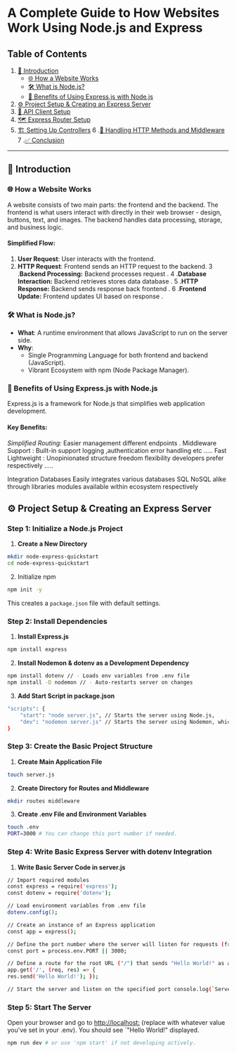 # A Complete Guide to How Websites Work Using Node.js and Express

## Table of Contents
1. [📖 Introduction](#introduction)
    - [🌐 How a Website Works](#how-a-website-works)
    - [🛠️ What is Node.js?](#what-is-nodejs)
    - [🚀 Benefits of Using Express.js with Node.js](#benefits-of-using-expressjs-with-nodejs)
2. [⚙️ Project Setup & Creating an Express Server](#project-setup--creating-an-express-server)
3. [🔌 API Client Setup](#api-client-setup)
4. [🗺️ Express Router Setup](#express-router-setup)
5. [🏗️ Setting Up Controllers](#setting-up-controllers)
6 .[🔄 Handling HTTP Methods and Middleware ](#handling-http-methods-and-middleware )
7 .[✅ Conclusion ](#conclusion )

---

## 📖 Introduction

### 🌐 How a Website Works

A website consists of two main parts: the frontend and the backend. The frontend is what users interact with directly in their web browser - design, buttons, text, and images. The backend handles data processing, storage, and business logic.

#### Simplified Flow:
1. **User Request**: User interacts with the frontend.
2. **HTTP Request**: Frontend sends an HTTP request to the backend.
3 .**Backend Processing:** Backend processes request .
4 .**Database Interaction:** Backend retrieves stores data database .
5 .**HTTP Response:** Backend sends response back frontend .
6 .**Frontend Update:** Frontend updates UI based on response .

### 🛠️ What is Node.js?

- **What**: A runtime environment that allows JavaScript to run on the server side.
- **Why**:
  - Single Programming Language for both frontend and backend (JavaScript).
  - Vibrant Ecosystem with npm (Node Package Manager).

### 🚀 Benefits of Using Express.js with Node.js

Express.js is a framework for Node.js that simplifies web application development.

#### Key Benefits:
*Simplified Routing:* Easier management different endpoints .
Middleware Support : Built-in support logging ,authentication error handling etc …..
Fast Lightweight : Unopinionated structure freedom flexibility developers prefer respectively …..

Integration Databases Easily integrates various databases SQL NoSQL alike through libraries modules available within ecosystem respectively

## ⚙️ Project Setup & Creating an Express Server

### Step 1: Initialize a Node.js Project

1. **Create a New Directory**
```bash
mkdir node-express-quickstart
cd node-express-quickstart
```
2. Initialize npm
```bash
npm init -y
```
This creates a `package.json` file with default settings.


### Step 2: Install Dependencies
1. **Install Express.js**
```bash
npm install express
```
2. **Install Nodemon & dotenv as a Development Dependency**
```bash
npm install dotenv // - Loads env variables from .env file
npm install -D nodemon // - Auto-restarts server on changes
```
3. **Add Start Script in package.json**
```bash
"scripts": {
    "start": "node server.js", // Starts the server using Node.js,
    "dev": "nodemon server.js" // Starts the server using Nodemon, which automatically restarts the server when file changes are detected.
}
```

### Step 3: Create the Basic Project Structure
1. **Create Main Application File**
```bash
touch server.js
```
2. **Create Directory for Routes and Middleware**
```bash
mkdir routes middleware
```
3. **Create .env File and Environment Variables**
```bash
touch .env
PORT=3000 # You can change this port number if needed.
```

### Step 4: Write Basic Express Server with dotenv Integration
1. **Write Basic Server Code in server.js**
```bash
// Import required modules
const express = require('express');
const dotenv = require('dotenv');

// Load environment variables from .env file
dotenv.config();

// Create an instance of an Express application
const app = express();

// Define the port number where the server will listen for requests (from .env)
const port = process.env.PORT || 3000;

// Define a route for the root URL ("/") that sends "Hello World!" as a response
app.get('/', (req, res) => {
res.send('Hello World!'); });

// Start the server and listen on the specified port console.log(`Server is running on <http://localhost>:${port}`); });
```

### Step 5: Start The Server
Open your browser and go to [http://localhost:<PORT>](http://localhost:<PORT>) (replace <PORT> with whatever value you've set in your .env). You should see `"Hello World!" displayed.
```bash
npm run dev # or use 'npm start' if not developing actively.
```
